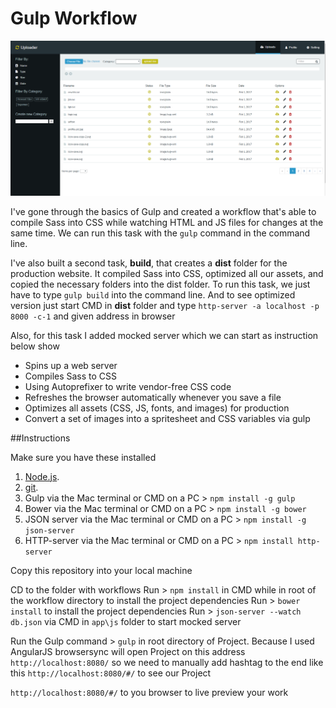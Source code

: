 
# Gulp Workflow
![Gulp Workflow](File_Uploader.png)

I've gone through the basics of Gulp and created a workflow that's able to compile Sass into CSS while watching HTML and JS files for changes at the same time. We can run this task with the `gulp` command in the command line.

I've also built a second task, **build**, that creates a **dist** folder for the production website. It compiled Sass into CSS, optimized all our assets, and copied the necessary folders into the dist folder. To run this task, we just have to type `gulp build` into the command line. And to see optimized version just start CMD in **dist** folder and type `http-server -a localhost -p 8000 -c-1` and given address in browser

Also, for this task I added mocked server which we can start as instruction below show

* Spins up a web server
* Compiles Sass to CSS
* Using Autoprefixer to write vendor-free CSS code
* Refreshes the browser automatically whenever you save a file
* Optimizes all assets (CSS, JS, fonts, and images) for production
* Convert a set of images into a spritesheet and CSS variables via gulp


##Instructions

Make sure you have these installed

1. [Node.js](www.nodejs.org).
2. [git](www.git-scm.com).
3. Gulp via the Mac terminal or CMD on a PC > `npm install -g gulp`
4. Bower via the Mac terminal or CMD on a PC > `npm install -g bower`
5. JSON server via the Mac terminal or CMD on a PC > `npm install -g json-server`
6. HTTP-server via the Mac terminal or CMD on a PC  > `npm install http-server`


Copy this repository into your local machine

CD to the folder with workflows
Run > `npm install` in CMD while in root of the workflow directory to install the project dependencies
Run > `bower install` to install the project dependencies
Run > `json-server --watch db.json` via CMD in `app\js` folder to start mocked server

Run the Gulp command > `gulp` in root directory of Project. Because I used AngularJS browsersync will open Project on this address `http://localhost:8080/` so we need to manually add hashtag to the end like this `http://localhost:8080/#/` to see our Project

`http://localhost:8080/#/` to you browser to live preview your work
